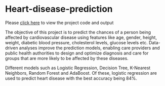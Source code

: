 # Heart-disease-prediction

Please <a href="https://github.com/the-go-getter/Heart-disease-prediction/blob/main/Heart%20Disease%20Prediction.ipynb">click here</a> to view the project code and output

The objective of this project is to predict the chances of a person being affected by cardiovascular disease using features like age, gender, height, weight, diabetic blood pressure, cholesterol levels, glucose levels etc. Data-driven analyses improve the prediction models, enabling care providers and public health authorities to design and optimize diagnosis and care for groups that are more likely to be affected by these diseases.

Different models such as Logistic Regression, Decision Tree, K-Nearest Neighbors, Random Forest and AdaBoost. Of these, logistic regression are used to predict heart disease with the best accuracy being 84%.
